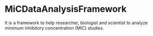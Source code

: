 # MiCDataAnalysisFramework
It is a framework to help researcher, biologist and scientist to analyze minimum inhibitory concentration (MIC) studies. 
